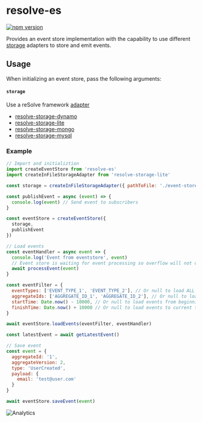 # **resolve-es**

[![npm version](https://badge.fury.io/js/resolve-es.svg)](https://badge.fury.io/js/resolve-es)

Provides an event store implementation with the capability to use different [storage](../../adapters/storage-adapters) adapters to store and emit events.

## Usage

When initializing an event store, pass the following arguments:

#### `storage`  
Use a reSolve framework [adapter](../../adapters/storage-adapters)
* [resolve-storage-dynamo](../../adapters/storage-adapters/resolve-storage-dynamo)
* [resolve-storage-lite](../../adapters/storage-adapters/resolve-storage-lite)
* [resolve-storage-mongo](../../adapters/storage-adapters/resolve-storage-mongo)
* [resolve-storage-mysql](../../adapters/storage-adapters/resolve-storage-mysql)

### Example
```js
// Import and initializtion
import createEventStore from 'resolve-es'
import createInFileStorageAdapter from 'resolve-storage-lite'

const storage = createInFileStorageAdapter({ pathToFile: './event-store.db' })

const publishEvent = async (event) => {
  console.log(event) // Send event to subscribers
} 

const eventStore = createEventStore({
  storage,
  publishEvent
})

// Load events
const eventHandler = async event => {
  console.log('Event from eventstore', event)
  // Event store is waiting for event processing so overflow will not occur
  await processEvent(event)
}

const eventFilter = {
  eventTypes: ['EVENT_TYPE_1', 'EVENT_TYPE_2'], // Or null to load ALL event types
  aggregateIds: ['AGGREGATE_ID_1', 'AGGREGATE_ID_2'], // Or null to load ALL aggregate ids
  startTime: Date.now() - 10000, // Or null to load events from beginning of time
  finishTime: Date.now() + 10000 // Or null to load events to current time
}

await eventStore.loadEvents(eventFilter, eventHandler)

const latestEvent = await getLatestEvent()

// Save event
const event = {
  aggregateId: '1',
  aggregateVersion: 2,
  type: 'UserCreated',
  payload: {
    email: 'test@user.com'
  }
}

await eventStore.saveEvent(event)
```

![Analytics](https://ga-beacon.appspot.com/UA-118635726-1/packages-resolve-es-readme?pixel)
